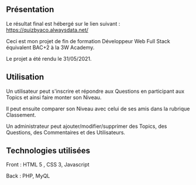 ## Présentation

Le résultat final est hébergé sur le lien suivant : https://quizbyaco.alwaysdata.net/

Ceci est mon projet de fin de formation Développeur Web Full Stack équivalent BAC+2 à la 3W Academy.

Le projet a été rendu le 31/05/2021.

## Utilisation

Un utilisateur peut s'inscrire et répondre aux Questions en participant aux Topics et ainsi faire monter son Niveau.

Il peut ensuite comparer son Niveau avec celui de ses amis dans la rubrique Classement.

Un administrateur peut ajouter/modifier/supprimer des Topics, des Questions, des Commentaires et des Utilisateurs.

## Technologies utilisées

Front : HTML 5 , CSS 3, Javascript 

Back : PHP, MyQL
